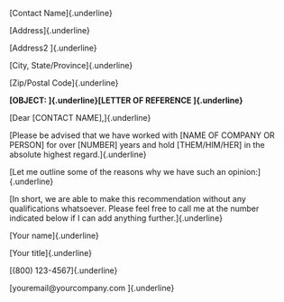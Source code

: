 [Contact Name]{.underline}

[Address]{.underline}

[Address2 ]{.underline}

[City, State/Province]{.underline}

[Zip/Postal Code]{.underline}

**[OBJECT: ]{.underline}[LETTER OF REFERENCE ]{.underline}**

[Dear \[CONTACT NAME\],]{.underline}

[Please be advised that we have worked with \[NAME OF COMPANY OR
PERSON\] for over \[NUMBER\] years and hold \[THEM/HIM/HER\] in the
absolute highest regard.]{.underline}

[Let me outline some of the reasons why we have such an
opinion:]{.underline}

[In short, we are able to make this recommendation without any
qualifications whatsoever. Please feel free to call me at the number
indicated below if I can add anything further.]{.underline}

[Your name]{.underline}

[Your title]{.underline}

[(800) 123-4567]{.underline}

[youremail\@yourcompany.com ]{.underline}
